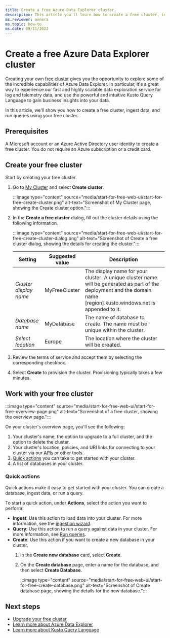 ```yaml
---
title: Create a free Azure Data Explorer cluster.
description: This article you'll learn how to create a free cluster, ingest data, and run queries to gain insights into your data using your free cluster.
ms.reviewer: avnera
ms.topic: how-to
ms.date: 09/11/2022
---
```


# Create a free Azure Data Explorer cluster

Creating your own [free cluster](start-for-free.md) gives you the opportunity to explore some of the incredible capabilities of Azure Data Explorer. In particular, it's a great way to experience our fast and highly scalable data exploration service for log and telemetry data, and use the powerful and intuitive Kusto Query Language to gain business insights into your data.

In this article, we'll show you how to create a free cluster, ingest data,  and run queries using your free cluster.

## Prerequisites

A Microsoft account or an Azure Active Directory user identity to create a free cluster. You do not require an Azure subscription or a credit card.

## Create your free cluster

Start by creating your free cluster.

1. Go to [My Cluster](https://aka.ms/kustofree) and select **Create cluster**.

    :::image type="content" source="media/start-for-free-web-ui/start-for-free-create-cluster.png" alt-text="Screenshot of My Cluster page, showing the Create cluster option.":::

1. In the **Create a free cluster** dialog, fill out the cluster details using the following information.

    :::image type="content" source="media/start-for-free-web-ui/start-for-free-create-cluster-dialog.png" alt-text="Screenshot of Create a free cluster dialog, showing the details for creating the cluster.":::

    | Setting | Suggested value | Description |
    |--|--|--|
    | *Cluster display name* | MyFreeCluster | The display name for your cluster. A unique cluster name will be generated as part of the deployment and the domain name [region].kusto.windows.net is appended to it. |
    | *Database name* | MyDatabase | The name of database to create. The name must be unique within the cluster. |
    | *Select location* | Europe | The location where the cluster will be created. |

1. Review the terms of service and accept them by selecting the corresponding checkbox.

1. Select **Create** to provision the cluster. Provisioning typically takes a few minutes.

## Work with your free cluster

:::image type="content" source="media/start-for-free-web-ui/start-for-free-overview-page.png" alt-text="Screenshot of a free cluster, showing the overview page.":::

On your cluster's overview page, you'll see the following:

1. Your cluster's name, the option to upgrade to a full cluster, and the option to delete the cluster.
1. Your cluster's location, policies, and URI links for connecting to your cluster via our [APIs](kusto/api/index.md) or other tools.
1. [Quick actions](#quick-actions) you can take to get started with your cluster.
1. A list of databases in your cluster.

### Quick actions

Quick actions make it easy to get started with your cluster. You can create a database, ingest data, or run a query.

To start a quick action, under **Actions**, select the action you want to perform:

* **Ingest**: Use this action to load data into your cluster. For more information, see the [ingestion wizard](ingest-data-one-click.md#ingestion-wizard).
* **Query**: Use this action to run a query against data in your cluster. For more information, see [Run queries](web-query-data.md#run-queries).
* **Create**: Use this action if you want to create a new database in your cluster.
    1. In the **Create new database** card, select **Create**.
    1. On the **Create database** page, enter a name for the database, and then select **Create Database**.

        :::image type="content" source="media/start-for-free-web-ui/start-for-free-create-database.png" alt-text="Screenshot of Create database page, showing the details for the new database.":::

## Next steps

* [Upgrade your free cluster](start-for-free-upgrade.md)
* [Learn more about Azure Data Explorer](data-explorer-overview.md)
* [Learn more about Kusto Query Language](kusto/query/index.md)
